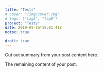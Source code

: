 ```yaml
---
title: "Tests"
# cover: "/img/cover.jpg"
# tags: ["tagA", "tagB"]
project: "Testy"
date: 2019-09-16T19:03:41Z
notoc: true

draft: true
---
```


Cut out summary from your post content here.

<!--more-->

The remaining content of your post.


